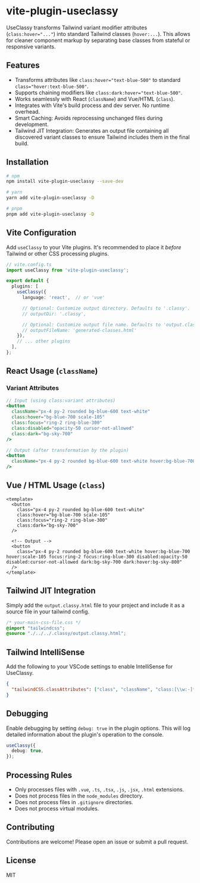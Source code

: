# vite-plugin-useclassy

UseClassy transforms Tailwind variant modifier attributes (`class:hover="..."`) into standard Tailwind classes (`hover:...`). This allows for cleaner component markup by separating base classes from stateful or responsive variants.

## Features

- Transforms attributes like `class:hover="text-blue-500"` to standard `class="hover:text-blue-500"`.
- Supports chaining modifiers like `class:dark:hover="text-blue-500"`.
- Works seamlessly with React (`className`) and Vue/HTML (`class`).
- Integrates with Vite's build process and dev server. No runtime overhead.
- Smart Caching: Avoids reprocessing unchanged files during development.
- Tailwind JIT Integration: Generates an output file containing all discovered variant classes to ensure Tailwind includes them in the final build.

## Installation

```bash
# npm
npm install vite-plugin-useclassy --save-dev

# yarn
yarn add vite-plugin-useclassy -D

# pnpm
pnpm add vite-plugin-useclassy -D
```

## Vite Configuration

Add `useClassy` to your Vite plugins. It's recommended to place it *before* Tailwind or other CSS processing plugins.

```ts
// vite.config.ts
import useClassy from 'vite-plugin-useclassy';

export default {
  plugins: [
    useClassy({
      language: 'react',  // or 'vue'

      // Optional: Customize output directory. Defaults to '.classy'.
      // outputDir: '.classy',

      // Optional: Customize output file name. Defaults to 'output.classy.html'.
      // outputFileName: 'generated-classes.html' 
    }),
    // ... other plugins
  ],
};
```

## React Usage (`className`)

### Variant Attributes

```jsx
// Input (using class:variant attributes)
<button 
  className="px-4 py-2 rounded bg-blue-600 text-white"
  class:hover="bg-blue-700 scale-105"
  class:focus="ring-2 ring-blue-300"
  class:disabled="opacity-50 cursor-not-allowed"
  class:dark="bg-sky-700"
/>

// Output (after transformation by the plugin)
<button 
  className="px-4 py-2 rounded bg-blue-600 text-white hover:bg-blue-700 hover:scale-105 focus:ring-2 focus:ring-blue-300 disabled:opacity-50 disabled:cursor-not-allowed dark:bg-sky-700 dark:hover:bg-sky-800" 
/>
```

## Vue / HTML Usage (`class`)

```vue
<template>
  <button
    class="px-4 py-2 rounded bg-blue-600 text-white"
    class:hover="bg-blue-700 scale-105"
    class:focus="ring-2 ring-blue-300"
    class:dark="bg-sky-700"
  />

  <!-- Output -->
  <button
    class="px-4 py-2 rounded bg-blue-600 text-white hover:bg-blue-700 hover:scale-105 focus:ring-2 focus:ring-blue-300 disabled:opacity-50 disabled:cursor-not-allowed dark:bg-sky-700 dark:hover:bg-sky-800"
  />
</template>
```

## Tailwind JIT Integration

Simply add the `output.classy.html` file to your project and include it as a source file in your tailwind config.

```css
/* your-main-css-file.css */
@import "tailwindcss";
@source "./../../.classy/output.classy.html";
```

## Tailwind IntelliSense

Add the following to your VSCode settings to enable IntelliSense for UseClassy.

```json
{
  "tailwindCSS.classAttributes": ["class", "className", "class:[\\w:-]*"]
}
```

## Debugging

Enable debugging by setting `debug: true` in the plugin options. This will log detailed information about the plugin's operation to the console.

```ts
useClassy({
  debug: true,
});
```

## Processing Rules
- Only processes files with `.vue`, `.ts`, `.tsx`, `.js`, `.jsx`, `.html` extensions.
- Does not process files in the `node_modules` directory.
- Does not process files in `.gitignore` directories.
- Does not process virtual modules.

## Contributing
Contributions are welcome! Please open an issue or submit a pull request.

## License
MIT
